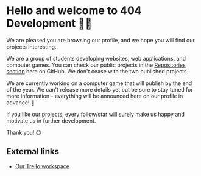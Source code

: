 # Hello and welcome to 404 Development 🙌🏻

We are pleased you are browsing our profile, and we hope you will find our projects interesting. 

We are a group of students developing websites, web applications, and computer games. You can check our public projects in the [Repositories section](https://github.com/orgs/fhfDev/repositories) here on GitHub. We don't cease with the two published projects. 

We are currently working on a computer game that will publish by the end of the year. We can't release more details yet but be sure to stay tuned for more information - everything will be announced here on our profile in advance! 👀

If you like our projects, every follow/star will surely make us happy and motivate us in further development. 

Thank you! 😊 

## External links
* [Our Trello workspace](https://trello.com/w/fhf_dev) 

<!--

**Here are some ideas to get you started:**

🙋‍♀️ A short introduction - what is your organization all about?
🌈 Contribution guidelines - how can the community get involved?
👩‍💻 Useful resources - where can the community find your docs? Is there anything else the community should know?
🍿 Fun facts - what does your team eat for breakfast?
🧙 Remember, you can do mighty things with the power of [Markdown](https://docs.github.com/github/writing-on-github/getting-started-with-writing-and-formatting-on-github/basic-writing-and-formatting-syntax)
-->
